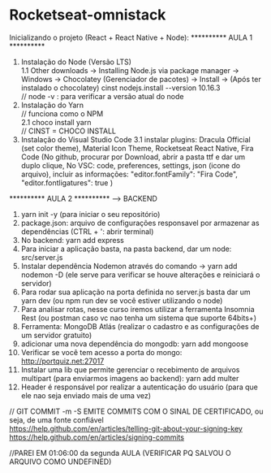 # Rocketseat-omnistack



Inicializando o projeto (React + React Native + Node):
********** AULA 1 **********  
1. Instalação do Node (Versão LTS) <br>
1.1 Other downloads -> Installing Node.js via package manager -> Windows -> Chocolatey (Gerenciador de pacotes) -> Install -> (Após ter instalado o chocolatey) cinst nodejs.install --version 10.16.3
<br>// node -v : para verificar a versão atual do node
2. Instalação do Yarn  <br>// funciona como o NPM<br>
2.1 choco install yarn <br>// CINST = CHOCO INSTALL
3. Instalação do Visual Studio Code
3.1 instalar plugins: Dracula Official (set color theme), Material Icon Theme, Rocketseat React Native, Fira Code (No github, procurar por Download, abrir a pasta ttf e dar um duplo clique, No VSC: code, preferences, settings, json (icone do arquivo), incluir as informações: "editor.fontFamily": "Fira Code", "editor.fontligatures": true )

********** AULA 2 ********** 
--> BACKEND 
1. yarn init -y (para iniciar o seu repositório)
2. package.json: arquivo de configurações responsavel por armazenar as dependências (CTRL + ': abrir terminal)
3. No backend: yarn add express
4. Para iniciar a aplicação basta, na pasta backend, dar um node: src/server.js
5. Instalar dependência Nodemon através do comando -> yarn add nodemon -D (ele serve para verificar se houve alterações e reiniciará o servidor)
6. Para rodar sua aplicação na porta definida no server.js basta dar um yarn dev (ou npm run dev se você estiver utilizando o node)
7. Para analisar rotas, nesse curso iremos utilizar a ferramenta Insomnia Rest (ou postman caso vc nao tenha um sistema que suporte 64bits+)
8. Ferramenta: MongoDB Atlás (realizar o cadastro e as configurações de um servidor gratuito)
9. adicionar uma nova dependência do mongodb: yarn add mongoose 
10. Verificar se você tem acesso a porta do mongo: http://portquiz.net:27017 
11. Instalar uma lib que permite gerenciar o recebimento de arquivos multipart (para enviarmos imagens ao backend): yarn add multer
12. Header é responsável por realizar a autenticação do usuário (para que ele nao seja enviado mais de uma vez)


// GIT COMMIT -m -S         EMITE COMMITS COM O SINAL DE CERTIFICADO, ou seja, de uma fonte confiável    <br>https://help.github.com/en/articles/telling-git-about-your-signing-key
<br>https://help.github.com/en/articles/signing-commits


//PAREI EM 01:06:00 da segunda AULA (VERIFICAR PQ SALVOU O ARQUIVO COMO UNDEFINED)